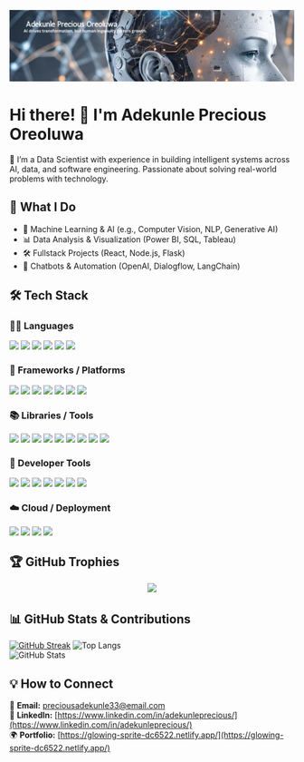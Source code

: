 <p align="center">
  <img src="https://github.com/Precious-EEE/Precious-EEE/blob/main/Adekunle%20Precious%20Oreoluwa%20(1).png" alt="Welcome Banner" />
</p>

# Hi there! 👋 I'm Adekunle Precious Oreoluwa 
🌱 I’m a Data Scientist with experience in building intelligent systems across AI, data, and software engineering. Passionate about solving real-world problems with technology.

## 🚀 What I Do
- 🧠 Machine Learning & AI (e.g., Computer Vision, NLP, Generative AI)
- 📊 Data Analysis & Visualization (Power BI, SQL, Tableau)
- 🛠️ Fullstack Projects (React, Node.js, Flask)
- 🤖 Chatbots & Automation (OpenAI, Dialogflow, LangChain)

## 🛠️ Tech Stack

### 🧑‍💻 Languages
<p>
  <img src="https://img.shields.io/badge/Python-3776AB?style=for-the-badge&logo=python&logoColor=white" />
  <img src="https://img.shields.io/badge/SQL-003B57?style=for-the-badge&logo=postgresql&logoColor=white" />
  <img src="https://img.shields.io/badge/JavaScript-F7DF1E?style=for-the-badge&logo=javascript&logoColor=black" />
  <img src="https://img.shields.io/badge/R-276DC3?style=for-the-badge&logo=r&logoColor=white" />
  <img src="https://img.shields.io/badge/HTML5-E34F26?style=for-the-badge&logo=html5&logoColor=white" />
  <img src="https://img.shields.io/badge/C%2B%2B-00599C?style=for-the-badge&logo=c%2B%2B&logoColor=white" />
</p>

### 🚀 Frameworks / Platforms
<p>
  <img src="https://img.shields.io/badge/Flask-000000?style=for-the-badge&logo=flask&logoColor=white" />
  <img src="https://img.shields.io/badge/FastAPI-009688?style=for-the-badge&logo=fastapi&logoColor=white" />
  <img src="https://img.shields.io/badge/React-20232A?style=for-the-badge&logo=react&logoColor=61DAFB" />
  <img src="https://img.shields.io/badge/Streamlit-FF4B4B?style=for-the-badge&logo=streamlit&logoColor=white" />
  <img src="https://img.shields.io/badge/TensorFlow-FF6F00?style=for-the-badge&logo=tensorflow&logoColor=white" />
  <img src="https://img.shields.io/badge/Keras-D00000?style=for-the-badge&logo=keras&logoColor=white" />
  <img src="https://img.shields.io/badge/PyTorch-EE4C2C?style=for-the-badge&logo=pytorch&logoColor=white" />
</p>

### 📚 Libraries / Tools
<p>
  <img src="https://img.shields.io/badge/Pandas-150458?style=for-the-badge&logo=pandas&logoColor=white" />
  <img src="https://img.shields.io/badge/NumPy-013243?style=for-the-badge&logo=numpy&logoColor=white" />
  <img src="https://img.shields.io/badge/Scikit--Learn-F7931E?style=for-the-badge&logo=scikit-learn&logoColor=white" />
  <img src="https://img.shields.io/badge/Matplotlib-11557C?style=for-the-badge&logo=matplotlib&logoColor=white" />
  <img src="https://img.shields.io/badge/Transformers-FB542B?style=for-the-badge&logo=HuggingFace&logoColor=white" />
  <img src="https://img.shields.io/badge/LangChain-000000?style=for-the-badge&logo=langchain&logoColor=white" />
  <img src="https://img.shields.io/badge/Ollama-1A1A1A?style=for-the-badge&logo=data:image/svg+xml;base64,&logoColor=white" />
  <img src="https://img.shields.io/badge/RAG-5E4AE3?style=for-the-badge&logo=OpenAI&logoColor=white" />
  <img src="https://img.shields.io/badge/DeepSeek-A349A4?style=for-the-badge&logo=OpenAI&logoColor=white" />
</p>

### 🧰 Developer Tools
<p>
  <img src="https://img.shields.io/badge/Git-F05032?style=for-the-badge&logo=git&logoColor=white" />
  <img src="https://img.shields.io/badge/Docker-2496ED?style=for-the-badge&logo=docker&logoColor=white" />
  <img src="https://img.shields.io/badge/GCP-4285F4?style=for-the-badge&logo=google-cloud&logoColor=white" />
  <img src="https://img.shields.io/badge/VS_Code-007ACC?style=for-the-badge&logo=visual-studio-code&logoColor=white" />
  <img src="https://img.shields.io/badge/PyCharm-000000?style=for-the-badge&logo=pycharm&logoColor=white" />
  <img src="https://img.shields.io/badge/Firebase-FFCA28?style=for-the-badge&logo=firebase&logoColor=black" />
  <img src="https://img.shields.io/badge/Jupyter-F37626?style=for-the-badge&logo=jupyter&logoColor=white" />
</p>

### ☁️ Cloud / Deployment
<p>
  <img src="https://img.shields.io/badge/Firebase_Hosting-FFCA28?style=for-the-badge&logo=firebase&logoColor=black" />
  <img src="https://img.shields.io/badge/GCP-4285F4?style=for-the-badge&logo=google-cloud&logoColor=white" />
  <img src="https://img.shields.io/badge/Streamlit-FF4B4B?style=for-the-badge&logo=streamlit&logoColor=white" />
  <img src="https://img.shields.io/badge/Flask_REST_API-000000?style=for-the-badge&logo=flask&logoColor=white" />
</p>

## 🏆 GitHub Trophies
<p align="center">
  <img src="https://github-profile-trophy.vercel.app/?username=Precious-EEE&theme=radical&margin-w=15&margin-h=15" />
</p>



## 📊 GitHub Stats & Contributions

[![GitHub Streak](https://github-readme-streak-stats.herokuapp.com/?user=Precious-EEE&theme=dark)](https://github.com/Precious-EEE)
![Top Langs](https://github-readme-stats.vercel.app/api/top-langs/?username=Precious-EEE&layout=compact&theme=dark)  
![GitHub Stats](https://github-readme-stats.vercel.app/api?username=Precious-EEE&show_icons=true&theme=dark)  



## 💡 How to Connect
📩 **Email:** preciousadekunle33@email.com  
🔗 **LinkedIn:** [https://www.linkedin.com/in/adekunleprecious/](https://www.linkedin.com/in/adekunleprecious/)  
🌍 **Portfolio:** [https://glowing-sprite-dc6522.netlify.app/](https://glowing-sprite-dc6522.netlify.app/)




<!--
**Precious-EEE/Precious-EEE** is a ✨ _special_ ✨ repository because its `README.md` (this file) appears on your GitHub profile.


-->
